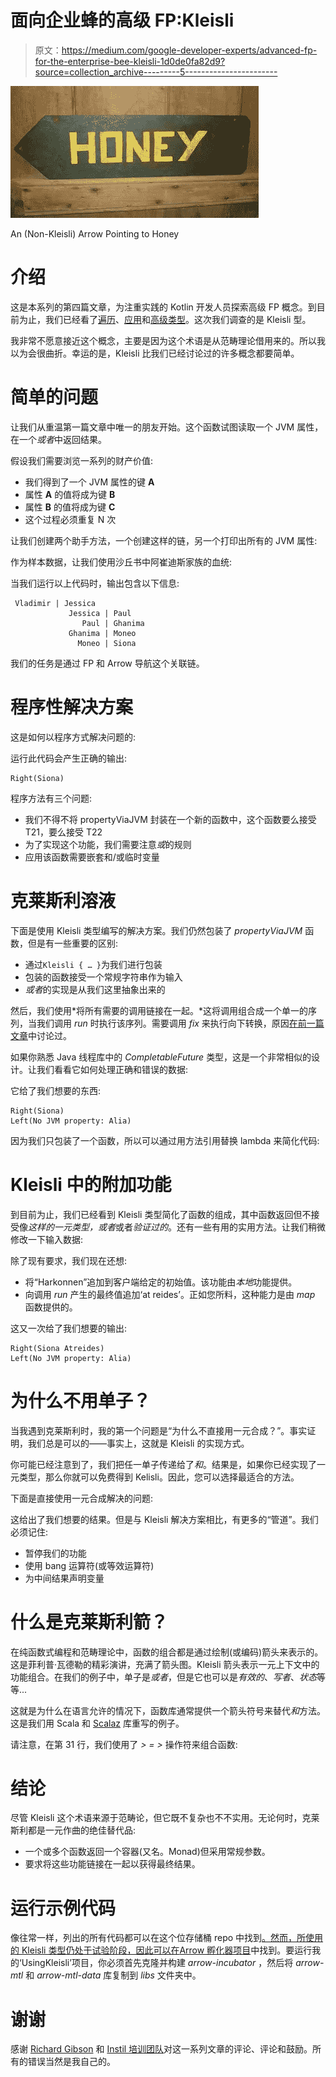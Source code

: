 # 面向企业蜂的高级 FP:Kleisli

> 原文：<https://medium.com/google-developer-experts/advanced-fp-for-the-enterprise-bee-kleisli-1d0de0fa82d9?source=collection_archive---------5----------------------->

![](img/4f44c45fa352474084f48a0a84373d1e.png)

An (Non-Kleisli) Arrow Pointing to Honey

# 介绍

这是本系列的第四篇文章，为注重实践的 Kotlin 开发人员探索高级 FP 概念。到目前为止，我们已经看了[遍历](/google-developer-experts/advanced-fp-for-the-enterprise-bee-traverse-b5e4e8b7b8e4)、[应用](/google-developer-experts/advanced-fp-for-the-enterprise-bee-applicatives-be76e4b6803c)和[高级类型](/google-developer-experts/advanced-fp-for-the-enterprise-bee-higher-kinded-types-c6742e24527)。这次我们调查的是 Kleisli 型。

我非常不愿意接近这个概念，主要是因为这个术语是从范畴理论借用来的。所以我以为会很曲折。幸运的是，Kleisli 比我们已经讨论过的许多概念都要简单。

# 简单的问题

让我们从重温第一篇文章中唯一的朋友开始。这个函数试图读取一个 JVM 属性，在一个*或者*中返回结果。

假设我们需要浏览一系列的财产价值:

*   我们得到了一个 JVM 属性的键 **A**
*   属性 **A** 的值将成为键 **B**
*   属性 **B** 的值将成为键 **C**
*   这个过程必须重复 N 次

让我们创建两个助手方法，一个创建这样的链，另一个打印出所有的 JVM 属性:

作为样本数据，让我们使用沙丘书中阿崔迪斯家族的血统:

当我们运行以上代码时，输出包含以下信息:

```
 Vladimir | Jessica
             Jessica | Paul
                Paul | Ghanima
             Ghanima | Moneo
               Moneo | Siona
```

我们的任务是通过 FP 和 Arrow 导航这个关联链。

# 程序性解决方案

这是如何以程序方式解决问题的:

运行此代码会产生正确的输出:

```
Right(Siona)
```

程序方法有三个问题:

*   我们不得不将 propertyViaJVM 封装在一个新的函数中，这个函数要么接受 T21，要么接受 T22
*   为了实现这个功能，我们需要注意*或*的规则
*   应用该函数需要嵌套和/或临时变量

# 克莱斯利溶液

下面是使用 Kleisli 类型编写的解决方案。我们仍然包装了 *propertyViaJVM* 函数，但是有一些重要的区别:

*   通过`Kleisli { … }`为我们进行包装
*   包装的函数接受一个常规字符串作为输入
*   *或者*的实现是从我们这里抽象出来的

然后，我们使用*将所有需要的调用链接在一起。*这将调用组合成一个单一的序列，当我们调用 *run* 时执行该序列。需要调用 *fix* 来执行向下转换，原因[在前一篇文章](/google-developer-experts/advanced-fp-for-the-enterprise-bee-higher-kinded-types-c6742e24527)中讨论过。

如果你熟悉 Java 线程库中的 *CompletableFuture* 类型，这是一个非常相似的设计。让我们看看它如何处理正确和错误的数据:

它给了我们想要的东西:

```
Right(Siona)
Left(No JVM property: Alia)
```

因为我们只包装了一个函数，所以可以通过用方法引用替换 lambda 来简化代码:

# Kleisli 中的附加功能

到目前为止，我们已经看到 Kleisli 类型简化了函数的组成，其中函数返回但不接受像*这样的一元类型，或者*或者*验证过的*。还有一些有用的实用方法。让我们稍微修改一下输入数据:

除了现有要求，我们现在还想:

*   将“Harkonnen”追加到客户端给定的初始值。该功能由*本地*功能提供。
*   向调用 *run* 产生的最终值追加‘at reides’。正如您所料，这种能力是由 *map* 函数提供的。

这又一次给了我们想要的输出:

```
Right(Siona Atreides)
Left(No JVM property: Alia)
```

# 为什么不用单子？

当我遇到克莱斯利时，我的第一个问题是“为什么不直接用一元合成？”。事实证明，我们总是可以的——事实上，这就是 Kleisli 的实现方式。

你可能已经注意到了，我们把任一单子传递给了*和*。结果是，如果你已经实现了一元类型，那么你就可以免费得到 Kelisli。因此，您可以选择最适合的方法。

下面是直接使用一元合成解决的问题:

这给出了我们想要的结果。但是与 Kleisli 解决方案相比，有更多的“管道”。我们必须记住:

*   暂停我们的功能
*   使用 bang 运算符(或等效运算符)
*   为中间结果声明变量

# 什么是克莱斯利箭？

在纯函数式编程和范畴理论中，函数的组合都是通过绘制(或编码)箭头来表示的。这是菲利普·瓦德勒的精彩演讲，充满了箭头图。Kleisli 箭头表示一元上下文中的功能组合。在我们的例子中，单子是*或者*，但是它也可以是*有效的*、*写者*、*状态*等等...

这就是为什么在语言允许的情况下，函数库通常提供一个箭头符号来替代*和*方法。这是我们用 Scala 和 [Scalaz](https://github.com/scalaz/scalaz) 库重写的例子。

请注意，在第 31 行，我们使用了 *> = >* 操作符来组合函数:

# 结论

尽管 Kleisli 这个术语来源于范畴论，但它既不复杂也不不实用。无论何时，克莱斯利都是一元作曲的绝佳替代品:

*   一个或多个函数返回一个容器(又名。Monad)但采用常规参数。
*   要求将这些功能链接在一起以获得最终结果。

# 运行示例代码

像往常一样，列出的所有代码都可以在这个位存储桶 repo 中找到[。然而，所使用的 Kleisli 类型仍处于试验阶段，因此可以在](https://bitbucket.org/instilco/advanced-fp-gde/src/master/)[Arrow 孵化器项目](https://github.com/arrow-kt/arrow-incubator)中找到。要运行我的‘UsingKleisli’项目，你必须首先克隆并构建 *arrow-incubator* ，然后将 *arrow-mtl* 和 *arrow-mtl-data* 库复制到 *libs* 文件夹中。

# 谢谢

感谢 [Richard Gibson](https://twitter.com/rickityg) 和 [Instil 培训团队](https://instil.co/training/team/)对这一系列文章的评论、评论和鼓励。所有的错误当然是我自己的。
